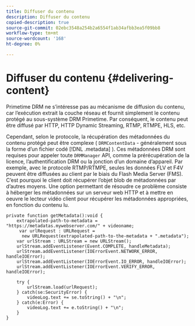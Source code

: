 ```yaml
---
title: Diffuser du contenu
description: Diffuser du contenu
copied-description: true
source-git-commit: 02ebc3548a254b2a6554f1ab34afbb3ea5f09bb8
workflow-type: tm+mt
source-wordcount: '168'
ht-degree: 0%

---
```


# Diffuser du contenu {#delivering-content}

Primetime DRM ne s’intéresse pas au mécanisme de diffusion du contenu, car l’exécution extrait la couche réseau et fournit simplement le contenu protégé au sous-système DRM Primetime. Par conséquent, le contenu peut être diffusé par HTTP, HTTP Dynamic Streaming, RTMP, RTMPE, HLS, etc.

Cependant, selon le protocole, la récupération des métadonnées du contenu protégé peut être complexe ( `DRMContentData` - généralement sous la forme d’un fichier codé [!DNL .metadata] ). Ces métadonnées DRM sont requises pour appeler toute `DRMManager` API, comme la prérécupération de la licence, l’authentification DRM ou la jonction d’un domaine d’appareil. Par exemple, avec le protocole RTMP/RTMPE, seules les données FLV et F4V peuvent être diffusées au client par le biais du Flash Media Server (FMS). C’est pourquoi le client doit récupérer l’objet blob de métadonnées par d’autres moyens. Une option permettant de résoudre ce problème consiste à héberger les métadonnées sur un serveur web HTTP et à mettre en oeuvre le lecteur vidéo client pour récupérer les métadonnées appropriées, en fonction du contenu lu.

```
private function getMetadata():void { 
    extrapolated-path-to-metadata = "https://metadatas.mywebserver.com/" + videoname; 
     var urlRequest : URLRequest =  
      new URLRequest(extrapolated-path-to-the-metadata + ".metadata");  
    var urlStream : URLStream = new URLStream();  
    urlStream.addEventListener(Event.COMPLETE, handleMetadata);  
    urlStream.addEventListener(IOErrorEvent.NETWORK_ERROR, handleIOError);  
    urlStream.addEventListener(IOErrorEvent.IO_ERROR, handleIOError);  
    urlStream.addEventListener(IOErrorEvent.VERIFY_ERROR, handleIOError);  
 
    try { 
        urlStream.load(urlRequest);  
    } catch(se:SecurityError) { 
        videoLog.text += se.toString() + "\n";  
    } catch(e:Error) { 
        videoLog.text += e.toString() + "\n";  
    } 
} 
```
